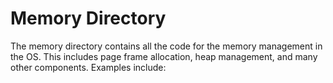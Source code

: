 # Memory Directory
The memory directory contains all the code for the memory management in the OS.
This includes page frame allocation, heap management, and many other components.
Examples include:
